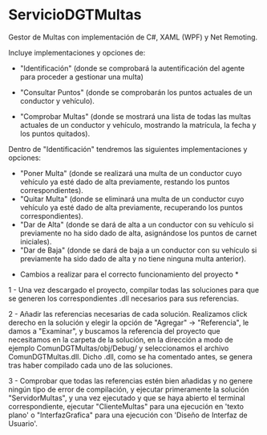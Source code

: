 # ServicioDGTMultas
Gestor de Multas con implementación de C#, XAML (WPF) y Net Remoting.

Incluye implementaciones y opciones de:

- "Identificación" (donde se comprobará la autentificación del agente para proceder a gestionar una multa)
  
- "Consultar Puntos" (donde se comprobarán los puntos actuales de un conductor y vehículo).

- "Comprobar Multas" (donde se mostrará una lista de todas las multas actuales de un conductor y vehículo, mostrando la matrícula, la fecha y los puntos quitados).

Dentro de "Identificación" tendremos las siguientes implementaciones y opciones:

- "Poner Multa" (donde se realizará una multa de un conductor cuyo vehículo ya esté dado de alta previamente, restando los puntos correspondientes).
- "Quitar Multa" (donde se eliminará una multa de un conductor cuyo vehículo ya esté dado de alta previamente, recuperando los puntos correspondientes).
- "Dar de Alta" (donde se dará de alta a un conductor con su vehículo si previamente no ha sido dado de alta, asignándose los puntos de carnet iniciales).
- "Dar de Baja" (donde se dará de baja a un conductor con su vehículo si previamente ha sido dado de alta y no tiene ninguna multa anterior).

* Cambios a realizar para el correcto funcionamiento del proyecto * 

1 - Una vez descargado el proyecto, compilar todas las soluciones para que se generen los correspondientes .dll necesarios para sus referencias.

2 - Añadir las referencias necesarias de cada solución. Realizamos click derecho en la solución y elegir la opción de "Agregar" -> "Referencia", le damos a "Examinar", y buscamos la referencia del proyecto que necesitamos en la carpeta de la solución, en la dirección a modo de ejemplo ComunDGTMultas/obj/Debug/ y seleccionamos el archivo ComunDGTMultas.dll. Dicho .dll, como se ha comentado antes, se genera tras haber compilado cada uno de las soluciones.

3 - Comprobar que todas las referencias estén bien añadidas y no genere ningún tipo de error de compilación, y ejecutar primeramente la solución "ServidorMultas", y una vez ejecutado y que se haya abierto el terminal correspondiente, ejecutar "ClienteMultas" para una ejecución en 'texto plano' o "InterfazGrafica" para una ejecución con 'Diseño de Interfaz de Usuario'.

